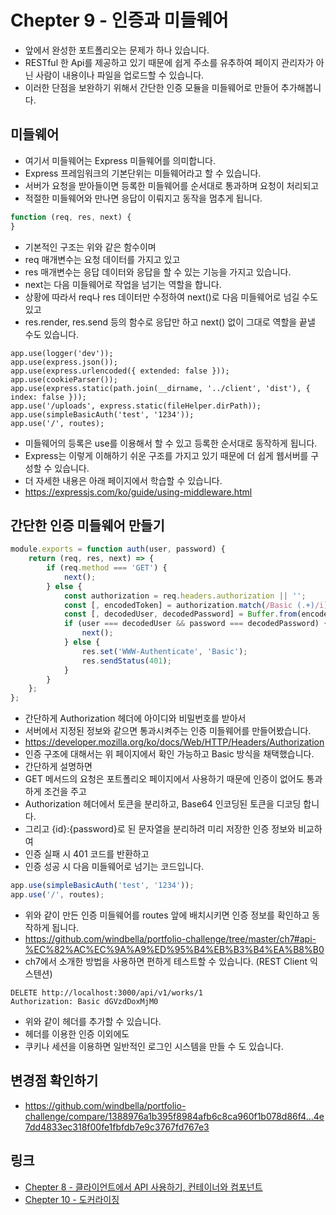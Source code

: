 # Chepter 9 - 인증과 미들웨어
- 앞에서 완성한 포트폴리오는 문제가 하나 있습니다.
- RESTful 한 Api를 제공하고 있기 때문에 쉽게 주소를 유추하여 페이지 관리자가 아닌 사람이 내용이나 파일을 업로드할 수 있습니다.
- 이러한 단점을 보완하기 위해서 간단한 인증 모듈을 미들웨어로 만들어 추가해봅니다.
## 미들웨어
- 여기서 미들웨어는 Express 미들웨어를 의미합니다.
- Express 프레임워크의 기본단위는 미들웨어라고 할 수 있습니다.
- 서버가 요청을 받아들이면 등록한 미들웨어를 순서대로 통과하며 요청이 처리되고
- 적절한 미들웨어와 만나면 응답이 이뤄지고 동작을 멈추게 됩니다.
``` javascript
function (req, res, next) {
}
```
- 기본적인 구조는 위와 같은 함수이며
- req 매개변수는 요청 데이터를 가지고 있고
- res 매개변수는 응답 데이터와 응답을 할 수 있는 기능을 가지고 있습니다.
- next는 다음 미들웨어로 작업을 넘기는 역할을 합니다.
- 상황에 따라서 req나 res 데이터만 수정하여 next()로 다음 미들웨어로 넘길 수도 있고
- res.render, res.send 등의 함수로 응답만 하고 next() 없이 그대로 역할을 끝낼 수도 있습니다.
```
app.use(logger('dev'));
app.use(express.json());
app.use(express.urlencoded({ extended: false }));
app.use(cookieParser());
app.use(express.static(path.join(__dirname, '../client', 'dist'), { index: false }));
app.use('/uploads', express.static(fileHelper.dirPath));
app.use(simpleBasicAuth('test', '1234'));
app.use('/', routes);
```
- 미들웨어의 등록은 use를 이용해서 할 수 있고 등록한 순서대로 동작하게 됩니다.
- Express는 이렇게 이해하기 쉬운 구조를 가지고 있기 때문에 더 쉽게 웹서버를 구성할 수 있습니다.
- 더 자세한 내용은 아래 페이지에서 학습할 수 있습니다.
- https://expressjs.com/ko/guide/using-middleware.html
## 간단한 인증 미들웨어 만들기
``` javascript
module.exports = function auth(user, password) {
    return (req, res, next) => {
        if (req.method === 'GET') {
            next();
        } else {
            const authorization = req.headers.authorization || '';
            const [, encodedToken] = authorization.match(/Basic (.+)/i) || ['', ''];
            const [, decodedUser, decodedPassword] = Buffer.from(encodedToken, 'base64').toString().match(/(.+):(.+)/) || [];
            if (user === decodedUser && password === decodedPassword) {
                next();
            } else {
                res.set('WWW-Authenticate', 'Basic');
                res.sendStatus(401);
            }
        }
    };
};
```
- 간단하게 Authorization 헤더에 아이디와 비밀번호를 받아서
- 서버에서 지정된 정보와 같으면 통과시켜주는 인증 미들웨어를 만들어봤습니다.
- https://developer.mozilla.org/ko/docs/Web/HTTP/Headers/Authorization
- 인증 구조에 대해서는 위 페이지에서 확인 가능하고 Basic 방식을 채택했습니다.
- 간단하게 설명하면
- GET 메서드의 요청은 포트폴리오 페이지에서 사용하기 때문에 인증이 없어도 통과하게 조건을 주고
- Authorization 헤더에서 토큰을 분리하고, Base64 인코딩된 토큰을 디코딩 합니다.
- 그리고 {id}:{password}로 된 문자열을 분리하려 미리 저장한 인증 정보와 비교하여
- 인증 실패 시 401 코드를 반환하고
- 인증 성공 시 다음 미들웨어로 넘기는 코드입니다.
``` javascript
app.use(simpleBasicAuth('test', '1234'));
app.use('/', routes);
```
- 위와 같이 만든 인증 미들웨어를 routes 앞에 배치시키면 인증 정보를 확인하고 동작하게 됩니다.
- https://github.com/windbella/portfolio-challenge/tree/master/ch7#api-%EC%82%AC%EC%9A%A9%ED%95%B4%EB%B3%B4%EA%B8%B0
- ch7에서 소개한 방법을 사용하면 편하게 테스트할 수 있습니다. (REST Client 익스텐션)
```
DELETE http://localhost:3000/api/v1/works/1
Authorization: Basic dGVzdDoxMjM0
```
- 위와 같이 헤더를 추가할 수 있습니다.
- 헤더를 이용한 인증 이외에도
- 쿠키나 세션을 이용하면 일반적인 로그인 시스템을 만들 수 도 있습니다.
## 변경점 확인하기
- https://github.com/windbella/portfolio-challenge/compare/1388976a1b395f8984afb6c8ca960f1b078d86f4...4e7dd4833ec318f00fe1fbfdb7e9c3767fd767e3
## 링크
- [Chepter 8 - 클라이언트에서 API 사용하기, 컨테이너와 컴포넌트](https://github.com/windbella/portfolio-challenge/tree/master/ch8)
- [Chepter 10 - 도커라이징](https://github.com/windbella/portfolio-challenge/tree/master/ch10)
